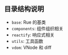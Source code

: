 ## 目录结构说明

- `base`: Rue 的基类
- `components`: 组件组织相关
- `reactify`: 响应式相关
- `utils`: 工具函数
- `vdom`: VNode 和 diff
